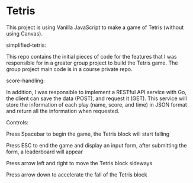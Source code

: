 # Tetris
This project is using Vanilla JavaScript to make a game of Tetris (without using Canvas).


simplified-tetris:

This repo contains the initial pieces of code for the features that I was responsible for in a greater group project to build the Tetris game.
The group project main code is in a course private repo.


score-handling:

In addition, I was responsible to implement a RESTful API service with Go, the client can save the data (POST), and request it (GET). This service will store the information of each play (name, score, and time) in JSON format and return all the information when requested. 


Controls:

Press Spacebar to begin the game, the Tetris block will start falling

Press ESC to end the game and display an input form, after submitting the form, a leaderboard will appear

Press arrow left and right to move the Tetris block sideways

Press arrow down to accelerate the fall of the Tetris block
